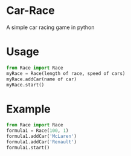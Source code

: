# Car-Race
A simple car racing game in python

# Usage
``` python
from Race import Race
myRace = Race(length of race, speed of cars)
myRace.addCar(name of car)
myRace.start()
```
# Example

``` python
from Race import Race
formula1 = Race(100, 1)
formula1.addCar('McLaren')
formula1.addCar('Renault')
formula1.start()
```
